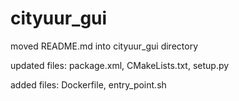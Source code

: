 # cityuur_gui

moved README.md into cityuur_gui directory

updated files:
  	package.xml,
	CMakeLists.txt,
	setup.py

added files:
	Dockerfile,
	entry_point.sh

